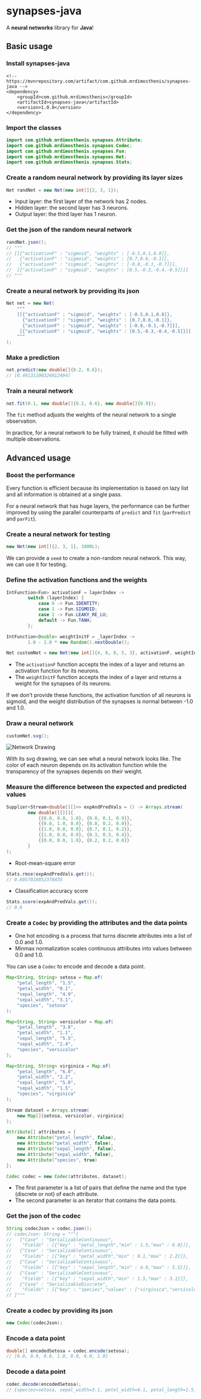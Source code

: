 # synapses-java

A **neural networks** library for **Java**!

## Basic usage

### Install synapses-java

```
<!-- https://mvnrepository.com/artifact/com.github.mrdimosthenis/synapses-java -->
<dependency>
    <groupId>com.github.mrdimosthenis</groupId>
    <artifactId>synapses-java</artifactId>
    <version>1.0.0</version>
</dependency>
```

### Import the classes

```java
import com.github.mrdimosthenis.synapses.Attribute;
import com.github.mrdimosthenis.synapses.Codec;
import com.github.mrdimosthenis.synapses.Fun;
import com.github.mrdimosthenis.synapses.Net;
import com.github.mrdimosthenis.synapses.Stats;
```

### Create a random neural network by providing its layer sizes

```java
Net randNet = new Net(new int[]{2, 3, 1});
```

* Input layer: the first layer of the network has 2 nodes.
* Hidden layer: the second layer has 3 neurons.
* Output layer: the third layer has 1 neuron.

### Get the json of the random neural network

```java
randNet.json();
// """
// [[{"activationF" : "sigmoid", "weights" : [-0.5,0.1,0.8]},
//   {"activationF" : "sigmoid", "weights" : [0.7,0.6,-0.1]},
//   {"activationF" : "sigmoid", "weights" : [-0.8,-0.1,-0.7]}],
//  [{"activationF" : "sigmoid", "weights" : [0.5,-0.3,-0.4,-0.5]}]]
// """
```

### Create a neural network by providing its json

```java
Net net = new Net(
    """
    [[{"activationF" : "sigmoid", "weights" : [-0.5,0.1,0.8]},
      {"activationF" : "sigmoid", "weights" : [0.7,0.6,-0.1]},
      {"activationF" : "sigmoid", "weights" : [-0.8,-0.1,-0.7]}],
     [{"activationF" : "sigmoid", "weights" : [0.5,-0.3,-0.4,-0.5]}]]
    """
);
```

### Make a prediction

```java
net.predict(new double[]{0.2, 0.6});
// [0.49131100324012494]
```

### Train a neural network

```java
net.fit(0.1, new double[]{0.2, 0.6}, new double[]{0.9});
```

The `fit` method adjusts the weights of the neural network to a single observation.

In practice, for a neural network to be fully trained, it should be fitted with multiple observations.

## Advanced usage

### Boost the performance

Every function is efficient because its implementation is based on lazy list
and all information is obtained at a single pass.

For a neural network that has huge layers, the performance can be further improved
by using the parallel counterparts of `predict` and `fit` (`parPredict` and `parFit`).

### Create a neural network for testing

```java
new Net(new int[]{2, 3, 1}, 1000L);
```

We can provide a `seed` to create a non-random neural network.
This way, we can use it for testing.

### Define the activation functions and the weights

```java
IntFunction<Fun> activationF = layerIndex ->
        switch (layerIndex) {
            case 0 -> Fun.IDENTITY;
            case 1 -> Fun.SIGMOID;
            case 2 -> Fun.LEAKY_RE_LU;
            default -> Fun.TANH;
        };

IntFunction<Double> weightInitF = _layerIndex ->
        1.0 - 2.0 * new Random().nextDouble();

Net customNet = new Net(new int[]{4, 6, 8, 5, 3}, activationF, weightInitF);
```

* The `activationF` function accepts the index of a layer and returns an activation function for its neurons.
* The `weightInitF` function accepts the index of a layer and returns a weight for the synapses of its neurons.

If we don't provide these functions, the activation function of all neurons is sigmoid,
and the weight distribution of the synapses is normal between -1.0 and 1.0.

### Draw a neural network

```java
customNet.svg();
```

![Network Drawing](https://github.com/mrdimosthenis/synapses-java/blob/master/neural_network.png?raw=true)

With its svg drawing, we can see what a neural network looks like.
The color of each neuron depends on its activation function
while the transparency of the synapses depends on their weight.

### Measure the difference between the expected and predicted values

```java
Supplier<Stream<double[][]>> expAndPredVals = () -> Arrays.stream(
        new double[][][]{
            {{0.0, 0.0, 1.0}, {0.0, 0.1, 0.9}},
            {{0.0, 1.0, 0.0}, {0.8, 0.2, 0.0}},
            {{1.0, 0.0, 0.0}, {0.7, 0.1, 0.2}},
            {{1.0, 0.0, 0.0}, {0.3, 0.3, 0.4}},
            {{0.0, 0.0, 1.0}, {0.2, 0.2, 0.6}}
        }
);
```

* Root-mean-square error

```java
Stats.rmse(expAndPredVals.get());
// 0.6957010852370435
```

* Classification accuracy score

```java
Stats.score(expAndPredVals.get());
// 0.6
```

### Create a `Codec` by providing the attributes and the data points

* One hot encoding is a process that turns discrete attributes into a list of 0.0 and 1.0.
* Minmax normalization scales continuous attributes into values between 0.0 and 1.0.

You can use a `Codec` to encode and decode a data point.

```java
Map<String, String> setosa = Map.of(
    "petal_length", "1.5",
    "petal_width", "0.1",
    "sepal_length", "4.9",
    "sepal_width", "3.1",
    "species", "setosa"
);

Map<String, String> versicolor = Map.of(
    "petal_length", "3.8",
    "petal_width", "1.1",
    "sepal_length", "5.5",
    "sepal_width", "2.4",
    "species", "versicolor"
);

Map<String, String> virginica = Map.of(
    "petal_length", "6.0",
    "petal_width", "2.2",
    "sepal_length", "5.0",
    "sepal_width", "1.5",
    "species", "virginica"
);

Stream dataset = Arrays.stream(
    new Map[]{setosa, versicolor, virginica}
);

Attribute[] attributes = {
    new Attribute("petal_length", false),
    new Attribute("petal_width", false),
    new Attribute("sepal_length", false),
    new Attribute("sepal_width", false),
    new Attribute("species", true)
};

Codec codec = new Codec(attributes, dataset);
```

* The first parameter is a list of pairs that define the name and the type (discrete or not) of each attribute.
* The second parameter is an iterator that contains the data points.

### Get the json of the codec

```java
String codecJson = codec.json();
// codecJson: String = """[
//   {"Case" : "SerializableContinuous",
//    "Fields" : [{"key" : "petal_length","min" : 1.5,"max" : 6.0}]},
//   {"Case" : "SerializableContinuous",
//    "Fields" : [{"key" : "petal_width","min" : 0.1,"max" : 2.2}]},
//   {"Case" : "SerializableContinuous",
//    "Fields" : [{"key" : "sepal_length","min" : 4.9,"max" : 5.5}]},
//   {"Case" : "SerializableContinuous",
//    "Fields" : [{"key" : "sepal_width","min" : 1.5,"max" : 3.1}]},
//   {"Case" : "SerializableDiscrete",
//    "Fields" : [{"key" : "species","values" : ["virginica","versicolor","setosa"]}]}
// ]"""
```

### Create a codec by providing its json

```java
new Codec(codecJson);
```

### Encode a data point

```java
double[] encodedSetosa = codec.encode(setosa);
// [0.0, 0.0, 0.0, 1.0, 0.0, 0.0, 1.0]
```

### Decode a data point

```java
codec.decode(encodedSetosa);
// {species=setosa, sepal_width=3.1, petal_width=0.1, petal_length=1.5, sepal_length=4.9}
```
